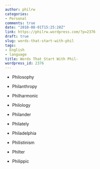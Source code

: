 ```yaml
---
author: philrw
categories:
- Personal
comments: true
date: "2010-08-01T15:25:28Z"
link: https://philrw.wordpress.com/?p=2376
draft: true
slug: words-that-start-with-phil
tags:
- English
- language
title: Words That Start With Phil-
wordpress_id: 2376
---
```


* Philosophy

* Philanthropy

* Philharmonic

* Philology

* Philander

* Philately

* Philadelphia

* Philistinism

* Philter

* Philippic



